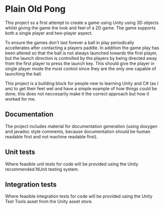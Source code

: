 # Plain Old Pong
This project ss a first attempt to create a game using Unity using 3D
objects whilst giving the game the look and feel of a 2D game.  The
game supports both a single player and two-player aspect.

To ensure the games don't last forever a ball in play periodically
accellerates after contacting a players paddle.  In addition the
game play has been altered so that the ball is not always launched
towards the first player, but the launch direction is controlled
by the players by being directed away from the first player to press
the launch key.  This should give the player in single player mode
the most control since they are the only one capable of launching
the ball.

This project is a building block for people new to learning Unity and
C# (as I am) to get their feet wet and have a simple example of how
things could be done, this does not neccesarily make it the correct
approach but how it worked for me.

## Documentation
The project includes material for documentation generation (using
doxygen and javadoc style comments, because documentation should
be human readable first and not machine readable first).

## Unit tests
Where feasible unit tests for code will be provided using the Unity
recommended NUnit testing system.

## Integration tests
Where feasible integration tests for code will be provided using the
Unity Test Tools asset from the Unity asset store.

